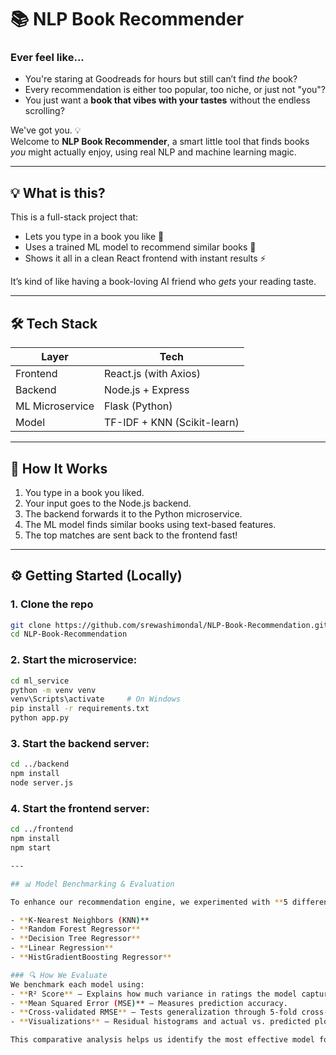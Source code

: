 # 📚 NLP Book Recommender

### Ever feel like...

- You're staring at Goodreads for hours but still can’t find *the* book?
- Every recommendation is either too popular, too niche, or just not "you"?
- You just want a **book that vibes with your tastes** without the endless scrolling?

We've got you. 💡  
Welcome to **NLP Book Recommender**, a smart little tool that finds books *you* might actually enjoy, using real NLP and machine learning magic.

---

## 💡 What is this?

This is a full-stack project that:
- Lets you type in a book you like 📝
- Uses a trained ML model to recommend similar books 🤖
- Shows it all in a clean React frontend with instant results ⚡

It’s kind of like having a book-loving AI friend who *gets* your reading taste.

---

## 🛠️ Tech Stack

| Layer        | Tech                      |
|--------------|---------------------------|
| Frontend     | React.js (with Axios)     |
| Backend      | Node.js + Express         |
| ML Microservice | Flask (Python)        |
| Model        | TF-IDF + KNN (Scikit-learn) |

---

## 🔧 How It Works

1. You type in a book you liked.
2. Your input goes to the Node.js backend.
3. The backend forwards it to the Python microservice.
4. The ML model finds similar books using text-based features.
5. The top matches are sent back to the frontend fast!

---


## ⚙️ Getting Started (Locally)

### 1. **Clone the repo**

```bash
git clone https://github.com/srewashimondal/NLP-Book-Recommendation.git
cd NLP-Book-Recommendation

```
### 2. **Start the microservice:**
```bash
cd ml_service
python -m venv venv
venv\Scripts\activate     # On Windows
pip install -r requirements.txt
python app.py
```

### 3. **Start the backend server:**
```bash
cd ../backend
npm install
node server.js
```
### 4. **Start the frontend server:**
```bash
cd ../frontend
npm install
npm start

---

## 📊 Model Benchmarking & Evaluation

To enhance our recommendation engine, we experimented with **5 different machine learning models**:

- **K-Nearest Neighbors (KNN)**  
- **Random Forest Regressor**  
- **Decision Tree Regressor**  
- **Linear Regression**  
- **HistGradientBoosting Regressor**

### 🔍 How We Evaluate
We benchmark each model using:
- **R² Score** – Explains how much variance in ratings the model captures.  
- **Mean Squared Error (MSE)** – Measures prediction accuracy.  
- **Cross-validated RMSE** – Tests generalization through 5-fold cross-validation.  
- **Visualizations** – Residual histograms and actual vs. predicted plots provide insight into model performance.

This comparative analysis helps us identify the most effective model for generating personalized book recommendations.
